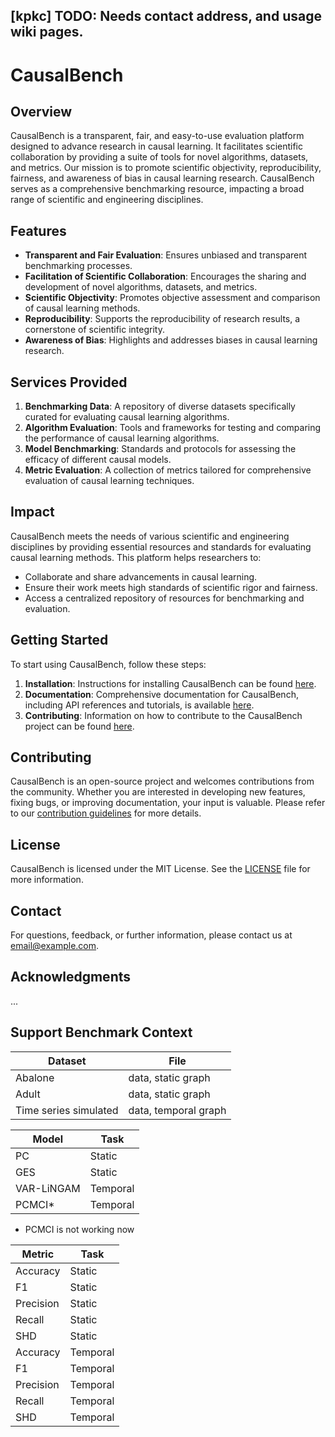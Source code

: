 [kpkc]
TODO: Needs contact address, and usage wiki pages. 
---

# CausalBench

## Overview

CausalBench is a transparent, fair, and easy-to-use evaluation platform designed to advance research in causal learning. It facilitates scientific collaboration by providing a suite of tools for novel algorithms, datasets, and metrics. Our mission is to promote scientific objectivity, reproducibility, fairness, and awareness of bias in causal learning research. CausalBench serves as a comprehensive benchmarking resource, impacting a broad range of scientific and engineering disciplines.

## Features

-   **Transparent and Fair Evaluation**: Ensures unbiased and transparent benchmarking processes.
-   **Facilitation of Scientific Collaboration**: Encourages the sharing and development of novel algorithms, datasets, and metrics.
-   **Scientific Objectivity**: Promotes objective assessment and comparison of causal learning methods.
-   **Reproducibility**: Supports the reproducibility of research results, a cornerstone of scientific integrity.
-   **Awareness of Bias**: Highlights and addresses biases in causal learning research.

## Services Provided

1.  **Benchmarking Data**: A repository of diverse datasets specifically curated for evaluating causal learning algorithms.
2.  **Algorithm Evaluation**: Tools and frameworks for testing and comparing the performance of causal learning algorithms.
3.  **Model Benchmarking**: Standards and protocols for assessing the efficacy of different causal models.
4.  **Metric Evaluation**: A collection of metrics tailored for comprehensive evaluation of causal learning techniques.

## Impact

CausalBench meets the needs of various scientific and engineering disciplines by providing essential resources and standards for evaluating causal learning methods. This platform helps researchers to:

-   Collaborate and share advancements in causal learning.
-   Ensure their work meets high standards of scientific rigor and fairness.
-   Access a centralized repository of resources for benchmarking and evaluation.

## Getting Started

To start using CausalBench, follow these steps:

1.  **Installation**: Instructions for installing CausalBench can be found [here](#).
2.  **Documentation**: Comprehensive documentation for CausalBench, including API references and tutorials, is available [here](#).
3.  **Contributing**: Information on how to contribute to the CausalBench project can be found [here](#).

## Contributing

CausalBench is an open-source project and welcomes contributions from the community. Whether you are interested in developing new features, fixing bugs, or improving documentation, your input is valuable. Please refer to our [contribution guidelines](#) for more details.

## License

CausalBench is licensed under the MIT License. See the [LICENSE](#) file for more information.

## Contact

For questions, feedback, or further information, please contact us at email@example.com.

## Acknowledgments
...

## Support Benchmark Context
| Dataset               | File                 |
|-----------------------|----------------------|
| Abalone               | data, static graph   |
| Adult                 | data, static graph   |
| Time series simulated | data, temporal graph |

| Model      | Task     |
|------------|----------|
| PC         | Static   |
| GES        | Static   |
| VAR-LiNGAM | Temporal |
| PCMCI*     | Temporal |

* PCMCI is not working now


| Metric    | Task     |
|-----------|----------|
| Accuracy  | Static   |
| F1        | Static   |
| Precision | Static   |
| Recall    | Static   |
| SHD       | Static   |
| Accuracy  | Temporal |
| F1        | Temporal |
| Precision | Temporal |
| Recall    | Temporal |
| SHD       | Temporal |

